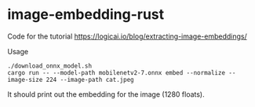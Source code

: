 # image-embedding-rust

Code for the tutorial https://logicai.io/blog/extracting-image-embeddings/

Usage

```
./download_onnx_model.sh
cargo run -- --model-path mobilenetv2-7.onnx embed --normalize --image-size 224 --image-path cat.jpeg
```

It should print out the embedding for the image (1280 floats).
